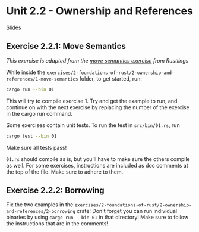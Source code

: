 # Unit 2.2 - Ownership and References

<a href="/rust-training/slides/2_2-ownership-and-references/" target="_blank">Slides</a>

## Exercise 2.2.1: Move Semantics

*This exercise is adapted from the [move semantics exercise](https://github.com/rust-lang/rustlings/tree/main/exercises/move_semantics) from Rustlings*

While inside the `exercises/2-foundations-of-rust/2-ownership-and-references/1-move-semantics` folder, to get started, run:
```bash
cargo run --bin 01
```

This will try to compile exercise 1. Try and get the example to run, and continue on with the next exercise by replacing the number of the exercise in the cargo run command.

Some exercises contain unit tests. To run the test in `src/bin/01.rs`, run
```bash
cargo test --bin 01
```
Make sure all tests pass!

`01.rs` should compile as is, but you'll have to make sure the others compile as well. For some exercises, instructions are included as doc comments at the top of the file. Make sure to adhere to them.
## Exercise 2.2.2: Borrowing

Fix the two examples in the `exercises/2-foundations-of-rust/2-ownership-and-references/2-borrowing` crate! Don't forget you
can run individual binaries by using `cargo run --bin 01` in that directory!
Make sure to follow the instructions that are in the comments!
